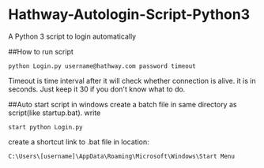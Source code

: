 Hathway-Autologin-Script-Python3
================================

A Python 3 script to login automatically

##How to run script

```python Login.py username@hathway.com password timeout```

Timeout is time interval after it will check whether connection is alive. it is in seconds. Just keep it 30 if you don't know what to do.

##Auto start script in windows
create a batch file in same directory as script(like startup.bat). 
write 

```start python Login.py```


create a shortcut link to .bat file in location: 

```C:\Users\[username]\AppData\Roaming\Microsoft\Windows\Start Menu```

